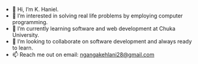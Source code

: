 - 👋 Hi, I’m K. Haniel. 
- 👀 I’m interested in solving real life problems by employing computer programming. 
- 🌱 I’m currently learning software and web development at Chuka University. 
- 💞️ I’m looking to collaborate on software development and always ready to learn. 
- 📫 Reach me out on email: ngangakehlani28@gmail.com

<!---
khanielReal/khanielReal is a ✨ special ✨ repository because its `README.md` (this file) appears on your GitHub profile.
You can click the Preview link to take a look at your changes.
--->
